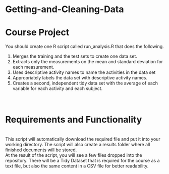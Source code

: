 Getting-and-Cleaning-Data
=========================

<H1>Course Project</H1>

You should create one R script called run_analysis.R that does the following.

1) Merges the training and the test sets to create one data set.<br>
2) Extracts only the measurements on the mean and standard deviation for each measurement.<br>
3) Uses descriptive activity names to name the activities in the data set<br>
4) Appropriately labels the data set with descriptive activity names.<br>
5) Creates a second, independent tidy data set with the average of each variable for each activity and each subject.<br>
<br><br>
<H1>Requirements and Functionality</H1>
<br>
This script will automatically download the required file and put it into your working directory.  The script will also create a results folder where all finished documents will be stored.  
<br>
At the result of the script, you will see a few files dropped into the repository.  There will be a Tidy Dataset that is required for the course as a text file, but also the same content in a CSV file for better readability.